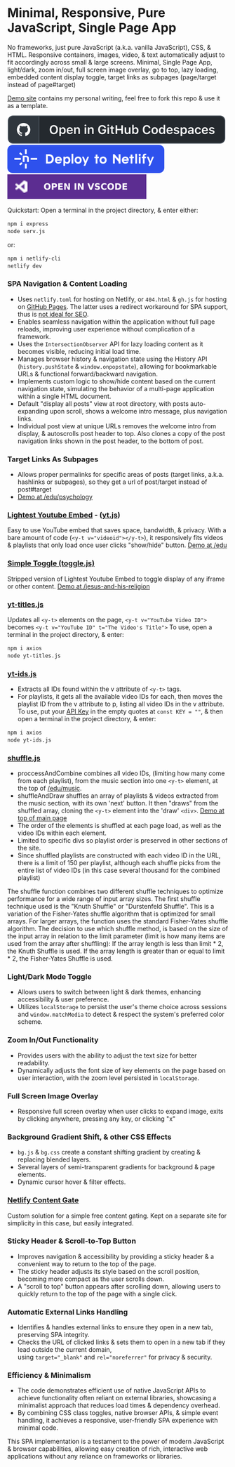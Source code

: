 # Minimal, Responsive, Pure JavaScript, Single Page App
No frameworks, just pure JavaScript (a.k.a. vanilla JavaScript), CSS, & HTML. Responsive containers, images, video, & text automatically adjust to fit accordingly across small & large screens. Minimal, Single Page App, light/dark, zoom in/out, full screen image overlay, go to top, lazy loading, embedded content display toggle, target links as subpages (page/target instead of page#target)

[Demo site](https://y0.netlify.app/) contains my personal writing, feel free to fork this repo & use it as a template.

[![Open in GitHub Codespaces](/img/button-codespaces.svg)](https://github.com/codespaces/new?repo=https://github.com/i1li/i1li.github.io)[![Deploy to Netlify](/img/button-netlify.svg)](https://app.netlify.com/start/deploy?repository=https://github.com/i1li/i1li.github.io)[![Open in VSCode](/img/button-vscode.svg)](https://vscode.dev/github/i1li/i1li.github.io)

Quickstart: Open a terminal in the project directory, & enter either:
```bash
npm i express
node serv.js
```
or:
```bash
npm i netlify-cli
netlify dev
```

### SPA Navigation & Content Loading
-   Uses `netlify.toml` for hosting on Netlify, or `404.html` & `gh.js` for hosting on [GitHub Pages](https://i1li.github.io/). The latter uses a redirect workaround for SPA support, thus is [not ideal for SEO](https://github.com/rafgraph/spa-github-pages#seo).
-   Enables seamless navigation within the application without full page reloads, improving user experience without complication of a framework.
-   Uses the `IntersectionObserver` API for lazy loading content as it becomes visible, reducing initial load time.
-   Manages browser history & navigation state using the History API (`history.pushState` & `window.onpopstate`), allowing for bookmarkable URLs & functional forward/backward navigation.
-   Implements custom logic to show/hide content based on the current navigation state, simulating the behavior of a multi-page application within a single HTML document.
-   Default "display all posts" view at root directory, with posts auto-expanding upon scroll, shows a welcome intro message, plus navigation links.
-   Individual post view at unique URLs removes the welcome intro from display, & autoscrolls post header to top. Also clones a copy of the post navigation links shown in the post header, to the bottom of post.

### Target Links As Subpages
-   Allows proper permalinks for specific areas of posts (target links, a.k.a. hashlinks or subpages), so they get a url of post/target instead of post#target
-   [Demo at /edu/psychology](https://y0.netlify.app/edu/psychology)

### [Lightest Youtube Embed](https://github.com/i1li/lightest-youtube-embed) - ([yt.js](/js/yt.js))
Easy to use YouTube embed that saves space, bandwidth, & privacy. With a bare amount of code (`<y-t v="videoid"></y-t>`), it responsively fits videos & playlists that only load once user clicks "show/hide" button. [Demo at /edu](https://y0.netlify.app/edu/)

### [Simple Toggle (toggle.js)](/js/toggle.js)
Stripped version of Lightest Youtube Embed to toggle display of any iframe or other content. [Demo at /jesus-and-his-religion](https://y0.netlify.app/jesus-and-his-religion/)

### [yt-titles.js](/yt-titles.js)
Updates all `<y-t>` elements on the page,  `<y-t v="YouTube Video ID">` becomes `<y-t v="YouTube ID" t="The Video's Title">` To use, open a terminal in the project directory, & enter:
```bash
npm i axios
node yt-titles.js
```

### [yt-ids.js](/yt-id.js)
- Extracts all IDs found within the v attribute of `<y-t>` tags. 
- For playlists, it gets all the available video IDs for each, then moves the playlist ID from the v attribute to p, listing all video IDs in the v attribute. To use, put your [API Key](https://developers.google.com/youtube/v3/getting-started#before-you-start) in the empty quotes at `const KEY = ""`, & then open a terminal in the project directory, & enter:
```bash
npm i axios
node yt-ids.js
```

### [shuffle.js](/js/shuffle.js)
- proccessAndCombine combines all video IDs, (limiting how many come from each playlist), from the music section into one `<y-t>` element, at the top of [/edu/music](https://y0.netlify.app/edu/music).
- shuffleAndDraw shuffles an array of playlists & videos extracted from the music section, with its own 'next' button. It then "draws" from the shuffled array, cloning the `<y-t>` element into the 'draw' `<div>`. [Demo at top of main page](https://y0.netlify.app/)
- The order of the elements is shuffled at each page load, as well as the video IDs within each element.
- Limited to specific divs so playlist order is preserved in other sections of the site.
- Since shuffled playlists are constructed with each video ID in the URL, there is a limit of 150 per playlist, although each shuffle picks from the entire list of video IDs (in this case several thousand for the combined playlist)

The shuffle function combines two different shuffle techniques to optimize performance for a wide range of input array sizes. The first shuffle technique used is the "Knuth Shuffle" or "Durstenfeld Shuffle". This is a variation of the Fisher-Yates shuffle algorithm that is optimized for small arrays. For larger arrays, the function uses the standard Fisher-Yates shuffle algorithm. The decision to use which shuffle method, is based on the size of the input array in relation to the limit parameter (limit is how many items are used from the array after shuffling): If the array length is less than limit * 2, the Knuth Shuffle is used. If the array length is greater than or equal to limit * 2, the Fisher-Yates Shuffle is used.

### Light/Dark Mode Toggle
-   Allows users to switch between light & dark themes, enhancing accessibility & user preference.
-   Utilizes `localStorage` to persist the user's theme choice across sessions and `window.matchMedia` to detect & respect the system's preferred color scheme.

### Zoom In/Out Functionality
-   Provides users with the ability to adjust the text size for better readability.
-   Dynamically adjusts the font size of key elements on the page based on user interaction, with the zoom level persisted in `localStorage`.

### Full Screen Image Overlay
-   Responsive full screen overlay when user clicks to expand image, exits by clicking anywhere, pressing any key, or clicking "x"

### Background Gradient Shift, & other CSS Effects
-   `bg.js` & `bg.css` create a constant shifting gradient by creating & replacing blended layers.
-   Several layers of semi-transparent gradients for background & page elements.
-   Dynamic cursor hover & filter effects.

### [Netlify Content Gate](https://github.com/i1li/netlify-content-gate)
Custom solution for a simple free content gating. Kept on a separate site for simplicity in this case, but easily integrated.

### Sticky Header & Scroll-to-Top Button
-   Improves navigation & accessibility by providing a sticky header & a convenient way to return to the top of the page.    
-   The sticky header adjusts its style based on the scroll position, becoming more compact as the user scrolls down.
-   A "scroll to top" button appears after scrolling down, allowing users to quickly return to the top of the page with a single click.

### Automatic External Links Handling
-   Identifies & handles external links to ensure they open in a new tab, preserving SPA integrity.
-   Checks the URL of clicked links & sets them to open in a new tab if they lead outside the current domain, using `target="_blank"` and `rel="noreferrer"` for privacy & security.

### Efficiency & Minimalism
-   The code demonstrates efficient use of native JavaScript APIs to achieve functionality often reliant on external libraries, showcasing a minimalist approach that reduces load times & dependency overhead.
-   By combining CSS class toggles, native browser APIs, & simple event handling, it achieves a responsive, user-friendly SPA experience with minimal code.

This SPA implementation is a testament to the power of modern JavaScript & browser capabilities, allowing easy creation of rich, interactive web applications without any reliance on frameworks or libraries.
